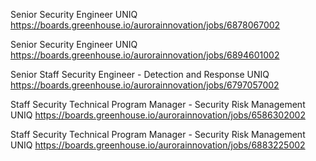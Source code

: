 Senior Security Engineer UNIQ https://boards.greenhouse.io/aurorainnovation/jobs/6878067002

Senior Security Engineer UNIQ https://boards.greenhouse.io/aurorainnovation/jobs/6894601002

Senior Staff Security Engineer - Detection and Response UNIQ https://boards.greenhouse.io/aurorainnovation/jobs/6797057002

Staff Security Technical Program Manager - Security Risk Management UNIQ https://boards.greenhouse.io/aurorainnovation/jobs/6586302002

Staff Security Technical Program Manager - Security Risk Management UNIQ https://boards.greenhouse.io/aurorainnovation/jobs/6883225002

